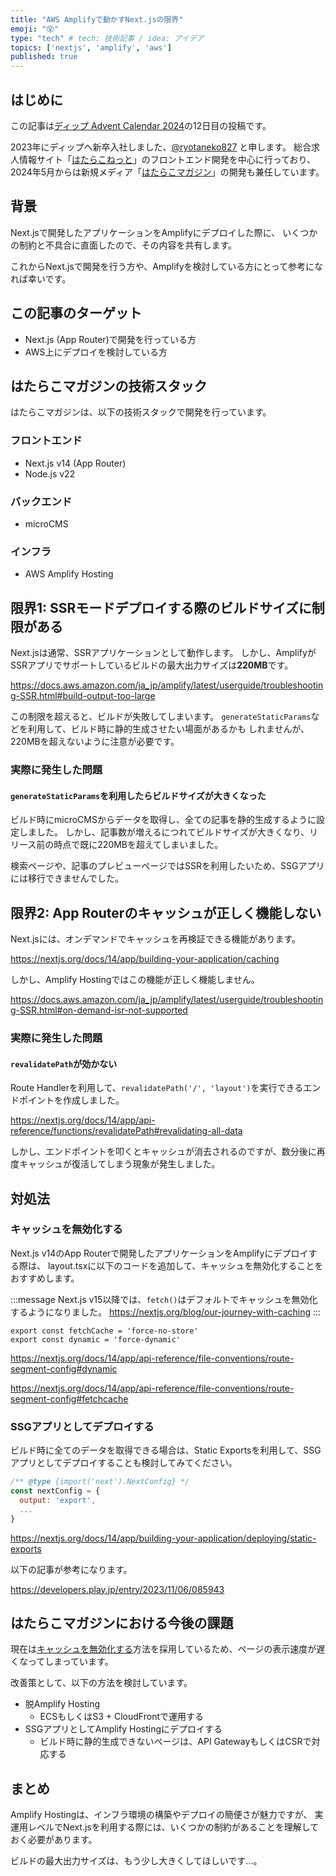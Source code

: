 ```yaml
---
title: "AWS Amplifyで動かすNext.jsの限界"
emoji: "😵"
type: "tech" # tech: 技術記事 / idea: アイデア
topics: ['nextjs', 'amplify', 'aws']
published: true
---
```


## はじめに

この記事は[ディップ Advent Calendar 2024](https://qiita.com/advent-calendar/2024/dip-dev)の12日目の投稿です。

2023年にディップへ新卒入社しました、[@ryotaneko827](https://x.com/ryotaneko827) と申します。
総合求人情報サイト「[はたらこねっと](https://www.hatarako.net/)」のフロントエンド開発を中心に行っており、
2024年5月からは新規メディア「[はたらこマガジン](https://www.hatarako.net/magazine/)」の開発も兼任しています。

## 背景

Next.jsで開発したアプリケーションをAmplifyにデプロイした際に、
いくつかの制約と不具合に直面したので、その内容を共有します。

これからNext.jsで開発を行う方や、Amplifyを検討している方にとって参考になれば幸いです。

## この記事のターゲット

- Next.js (App Router)で開発を行っている方
- AWS上にデプロイを検討している方

## はたらこマガジンの技術スタック

はたらこマガジンは、以下の技術スタックで開発を行っています。

### フロントエンド

- Next.js v14 (App Router)
- Node.js v22

### バックエンド

- microCMS

### インフラ

- AWS Amplify Hosting

## 限界1: SSRモードデプロイする際のビルドサイズに制限がある

Next.jsは通常、SSRアプリケーションとして動作します。
しかし、AmplifyがSSRアプリでサポートしているビルドの最大出力サイズは**220MB**です。

https://docs.aws.amazon.com/ja_jp/amplify/latest/userguide/troubleshooting-SSR.html#build-output-too-large

この制限を超えると、ビルドが失敗してしまいます。
`generateStaticParams`などを利用して、ビルド時に静的生成させたい場面があるかも
しれませんが、220MBを超えないように注意が必要です。

### 実際に発生した問題

#### `generateStaticParams`を利用したらビルドサイズが大きくなった

ビルド時にmicroCMSからデータを取得し、全ての記事を静的生成するように設定しました。
しかし、記事数が増えるにつれてビルドサイズが大きくなり、リリース前の時点で既に220MBを超えてしまいました。

検索ページや、記事のプレビューページではSSRを利用したいため、SSGアプリには移行できませんでした。

## 限界2: App Routerのキャッシュが正しく機能しない

Next.jsには、オンデマンドでキャッシュを再検証できる機能があります。

https://nextjs.org/docs/14/app/building-your-application/caching

しかし、Amplify Hostingではこの機能が正しく機能しません。

https://docs.aws.amazon.com/ja_jp/amplify/latest/userguide/troubleshooting-SSR.html#on-demand-isr-not-supported

### 実際に発生した問題

#### `revalidatePath`が効かない

Route Handlerを利用して、`revalidatePath('/', 'layout')`を実行できるエンドポイントを作成しました。

https://nextjs.org/docs/14/app/api-reference/functions/revalidatePath#revalidating-all-data

しかし、エンドポイントを叩くとキャッシュが消去されるのですが、数分後に再度キャッシュが復活してしまう現象が発生しました。

## 対処法

### キャッシュを無効化する

Next.js v14のApp Routerで開発したアプリケーションをAmplifyにデプロイする際は、
layout.tsxに以下のコードを追加して、キャッシュを無効化することをおすすめします。

:::message
Next.js v15以降では、`fetch()`はデフォルトでキャッシュを無効化するようになりました。
https://nextjs.org/blog/our-journey-with-caching
:::

```tsx:app/layout.tsx
export const fetchCache = 'force-no-store'
export const dynamic = 'force-dynamic'
```

https://nextjs.org/docs/14/app/api-reference/file-conventions/route-segment-config#dynamic

https://nextjs.org/docs/14/app/api-reference/file-conventions/route-segment-config#fetchcache

### SSGアプリとしてデプロイする

ビルド時に全てのデータを取得できる場合は、Static Exportsを利用して、SSGアプリとしてデプロイすることも検討してみてください。

```ts:next.config.mjs
/** @type {import('next').NextConfig} */
const nextConfig = {
  output: 'export',
  ...
}
```

https://nextjs.org/docs/14/app/building-your-application/deploying/static-exports

以下の記事が参考になります。

https://developers.play.jp/entry/2023/11/06/085943

## はたらこマガジンにおける今後の課題

現在は[キャッシュを無効化する](#キャッシュを無効化する)方法を採用しているため、ページの表示速度が遅くなってしまっています。

改善策として、以下の方法を検討しています。

- 脱Amplify Hosting
  - ECSもしくはS3 + CloudFrontで運用する
- SSGアプリとしてAmplify Hostingにデプロイする
  - ビルド時に静的生成できないページは、API GatewayもしくはCSRで対応する

## まとめ

Amplify Hostingは、インフラ環境の構築やデプロイの簡便さが魅力ですが、
実運用レベルでNext.jsを利用する際には、いくつかの制約があることを理解しておく必要があります。

ビルドの最大出力サイズは、もう少し大きくしてほしいです...。
